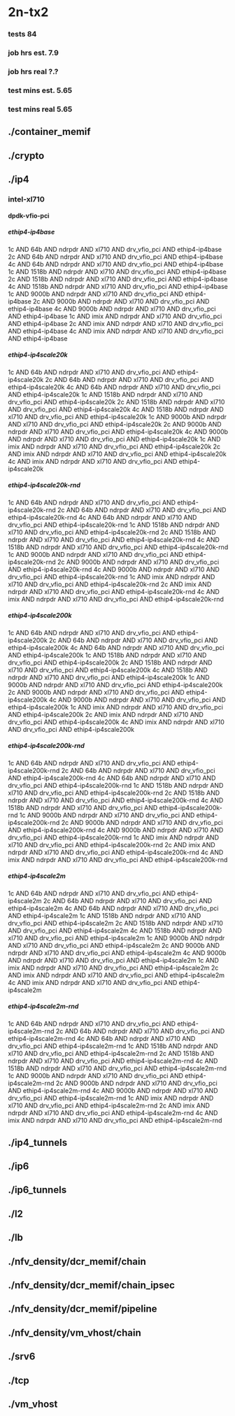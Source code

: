 # 2n-tx2
### tests 84
### job hrs est. 7.9
### job hrs real ?.?
### test mins est. 5.65
### test mins real 5.65
## ./container_memif
## ./crypto
## ./ip4
### intel-xl710
#### dpdk-vfio-pci
##### ethip4-ip4base
1c AND 64b AND ndrpdr AND xl710 AND drv_vfio_pci AND ethip4-ip4base
2c AND 64b AND ndrpdr AND xl710 AND drv_vfio_pci AND ethip4-ip4base
4c AND 64b AND ndrpdr AND xl710 AND drv_vfio_pci AND ethip4-ip4base
1c AND 1518b AND ndrpdr AND xl710 AND drv_vfio_pci AND ethip4-ip4base
2c AND 1518b AND ndrpdr AND xl710 AND drv_vfio_pci AND ethip4-ip4base
4c AND 1518b AND ndrpdr AND xl710 AND drv_vfio_pci AND ethip4-ip4base
1c AND 9000b AND ndrpdr AND xl710 AND drv_vfio_pci AND ethip4-ip4base
2c AND 9000b AND ndrpdr AND xl710 AND drv_vfio_pci AND ethip4-ip4base
4c AND 9000b AND ndrpdr AND xl710 AND drv_vfio_pci AND ethip4-ip4base
1c AND imix AND ndrpdr AND xl710 AND drv_vfio_pci AND ethip4-ip4base
2c AND imix AND ndrpdr AND xl710 AND drv_vfio_pci AND ethip4-ip4base
4c AND imix AND ndrpdr AND xl710 AND drv_vfio_pci AND ethip4-ip4base
##### ethip4-ip4scale20k
1c AND 64b AND ndrpdr AND xl710 AND drv_vfio_pci AND ethip4-ip4scale20k
2c AND 64b AND ndrpdr AND xl710 AND drv_vfio_pci AND ethip4-ip4scale20k
4c AND 64b AND ndrpdr AND xl710 AND drv_vfio_pci AND ethip4-ip4scale20k
1c AND 1518b AND ndrpdr AND xl710 AND drv_vfio_pci AND ethip4-ip4scale20k
2c AND 1518b AND ndrpdr AND xl710 AND drv_vfio_pci AND ethip4-ip4scale20k
4c AND 1518b AND ndrpdr AND xl710 AND drv_vfio_pci AND ethip4-ip4scale20k
1c AND 9000b AND ndrpdr AND xl710 AND drv_vfio_pci AND ethip4-ip4scale20k
2c AND 9000b AND ndrpdr AND xl710 AND drv_vfio_pci AND ethip4-ip4scale20k
4c AND 9000b AND ndrpdr AND xl710 AND drv_vfio_pci AND ethip4-ip4scale20k
1c AND imix AND ndrpdr AND xl710 AND drv_vfio_pci AND ethip4-ip4scale20k
2c AND imix AND ndrpdr AND xl710 AND drv_vfio_pci AND ethip4-ip4scale20k
4c AND imix AND ndrpdr AND xl710 AND drv_vfio_pci AND ethip4-ip4scale20k
##### ethip4-ip4scale20k-rnd
1c AND 64b AND ndrpdr AND xl710 AND drv_vfio_pci AND ethip4-ip4scale20k-rnd
2c AND 64b AND ndrpdr AND xl710 AND drv_vfio_pci AND ethip4-ip4scale20k-rnd
4c AND 64b AND ndrpdr AND xl710 AND drv_vfio_pci AND ethip4-ip4scale20k-rnd
1c AND 1518b AND ndrpdr AND xl710 AND drv_vfio_pci AND ethip4-ip4scale20k-rnd
2c AND 1518b AND ndrpdr AND xl710 AND drv_vfio_pci AND ethip4-ip4scale20k-rnd
4c AND 1518b AND ndrpdr AND xl710 AND drv_vfio_pci AND ethip4-ip4scale20k-rnd
1c AND 9000b AND ndrpdr AND xl710 AND drv_vfio_pci AND ethip4-ip4scale20k-rnd
2c AND 9000b AND ndrpdr AND xl710 AND drv_vfio_pci AND ethip4-ip4scale20k-rnd
4c AND 9000b AND ndrpdr AND xl710 AND drv_vfio_pci AND ethip4-ip4scale20k-rnd
1c AND imix AND ndrpdr AND xl710 AND drv_vfio_pci AND ethip4-ip4scale20k-rnd
2c AND imix AND ndrpdr AND xl710 AND drv_vfio_pci AND ethip4-ip4scale20k-rnd
4c AND imix AND ndrpdr AND xl710 AND drv_vfio_pci AND ethip4-ip4scale20k-rnd
##### ethip4-ip4scale200k
1c AND 64b AND ndrpdr AND xl710 AND drv_vfio_pci AND ethip4-ip4scale200k
2c AND 64b AND ndrpdr AND xl710 AND drv_vfio_pci AND ethip4-ip4scale200k
4c AND 64b AND ndrpdr AND xl710 AND drv_vfio_pci AND ethip4-ip4scale200k
1c AND 1518b AND ndrpdr AND xl710 AND drv_vfio_pci AND ethip4-ip4scale200k
2c AND 1518b AND ndrpdr AND xl710 AND drv_vfio_pci AND ethip4-ip4scale200k
4c AND 1518b AND ndrpdr AND xl710 AND drv_vfio_pci AND ethip4-ip4scale200k
1c AND 9000b AND ndrpdr AND xl710 AND drv_vfio_pci AND ethip4-ip4scale200k
2c AND 9000b AND ndrpdr AND xl710 AND drv_vfio_pci AND ethip4-ip4scale200k
4c AND 9000b AND ndrpdr AND xl710 AND drv_vfio_pci AND ethip4-ip4scale200k
1c AND imix AND ndrpdr AND xl710 AND drv_vfio_pci AND ethip4-ip4scale200k
2c AND imix AND ndrpdr AND xl710 AND drv_vfio_pci AND ethip4-ip4scale200k
4c AND imix AND ndrpdr AND xl710 AND drv_vfio_pci AND ethip4-ip4scale200k
##### ethip4-ip4scale200k-rnd
1c AND 64b AND ndrpdr AND xl710 AND drv_vfio_pci AND ethip4-ip4scale200k-rnd
2c AND 64b AND ndrpdr AND xl710 AND drv_vfio_pci AND ethip4-ip4scale200k-rnd
4c AND 64b AND ndrpdr AND xl710 AND drv_vfio_pci AND ethip4-ip4scale200k-rnd
1c AND 1518b AND ndrpdr AND xl710 AND drv_vfio_pci AND ethip4-ip4scale200k-rnd
2c AND 1518b AND ndrpdr AND xl710 AND drv_vfio_pci AND ethip4-ip4scale200k-rnd
4c AND 1518b AND ndrpdr AND xl710 AND drv_vfio_pci AND ethip4-ip4scale200k-rnd
1c AND 9000b AND ndrpdr AND xl710 AND drv_vfio_pci AND ethip4-ip4scale200k-rnd
2c AND 9000b AND ndrpdr AND xl710 AND drv_vfio_pci AND ethip4-ip4scale200k-rnd
4c AND 9000b AND ndrpdr AND xl710 AND drv_vfio_pci AND ethip4-ip4scale200k-rnd
1c AND imix AND ndrpdr AND xl710 AND drv_vfio_pci AND ethip4-ip4scale200k-rnd
2c AND imix AND ndrpdr AND xl710 AND drv_vfio_pci AND ethip4-ip4scale200k-rnd
4c AND imix AND ndrpdr AND xl710 AND drv_vfio_pci AND ethip4-ip4scale200k-rnd
##### ethip4-ip4scale2m
1c AND 64b AND ndrpdr AND xl710 AND drv_vfio_pci AND ethip4-ip4scale2m
2c AND 64b AND ndrpdr AND xl710 AND drv_vfio_pci AND ethip4-ip4scale2m
4c AND 64b AND ndrpdr AND xl710 AND drv_vfio_pci AND ethip4-ip4scale2m
1c AND 1518b AND ndrpdr AND xl710 AND drv_vfio_pci AND ethip4-ip4scale2m
2c AND 1518b AND ndrpdr AND xl710 AND drv_vfio_pci AND ethip4-ip4scale2m
4c AND 1518b AND ndrpdr AND xl710 AND drv_vfio_pci AND ethip4-ip4scale2m
1c AND 9000b AND ndrpdr AND xl710 AND drv_vfio_pci AND ethip4-ip4scale2m
2c AND 9000b AND ndrpdr AND xl710 AND drv_vfio_pci AND ethip4-ip4scale2m
4c AND 9000b AND ndrpdr AND xl710 AND drv_vfio_pci AND ethip4-ip4scale2m
1c AND imix AND ndrpdr AND xl710 AND drv_vfio_pci AND ethip4-ip4scale2m
2c AND imix AND ndrpdr AND xl710 AND drv_vfio_pci AND ethip4-ip4scale2m
4c AND imix AND ndrpdr AND xl710 AND drv_vfio_pci AND ethip4-ip4scale2m
##### ethip4-ip4scale2m-rnd
1c AND 64b AND ndrpdr AND xl710 AND drv_vfio_pci AND ethip4-ip4scale2m-rnd
2c AND 64b AND ndrpdr AND xl710 AND drv_vfio_pci AND ethip4-ip4scale2m-rnd
4c AND 64b AND ndrpdr AND xl710 AND drv_vfio_pci AND ethip4-ip4scale2m-rnd
1c AND 1518b AND ndrpdr AND xl710 AND drv_vfio_pci AND ethip4-ip4scale2m-rnd
2c AND 1518b AND ndrpdr AND xl710 AND drv_vfio_pci AND ethip4-ip4scale2m-rnd
4c AND 1518b AND ndrpdr AND xl710 AND drv_vfio_pci AND ethip4-ip4scale2m-rnd
1c AND 9000b AND ndrpdr AND xl710 AND drv_vfio_pci AND ethip4-ip4scale2m-rnd
2c AND 9000b AND ndrpdr AND xl710 AND drv_vfio_pci AND ethip4-ip4scale2m-rnd
4c AND 9000b AND ndrpdr AND xl710 AND drv_vfio_pci AND ethip4-ip4scale2m-rnd
1c AND imix AND ndrpdr AND xl710 AND drv_vfio_pci AND ethip4-ip4scale2m-rnd
2c AND imix AND ndrpdr AND xl710 AND drv_vfio_pci AND ethip4-ip4scale2m-rnd
4c AND imix AND ndrpdr AND xl710 AND drv_vfio_pci AND ethip4-ip4scale2m-rnd
## ./ip4_tunnels
## ./ip6
## ./ip6_tunnels
## ./l2
## ./lb
## ./nfv_density/dcr_memif/chain
## ./nfv_density/dcr_memif/chain_ipsec
## ./nfv_density/dcr_memif/pipeline
## ./nfv_density/vm_vhost/chain
## ./srv6
## ./tcp
## ./vm_vhost
